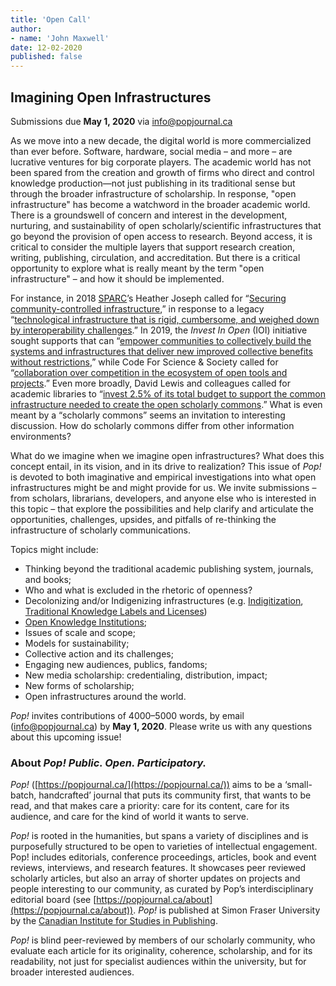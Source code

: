 ```yaml
---
title: 'Open Call'
author: 
- name: 'John Maxwell'
date: 12-02-2020
published: false
---
```


## Imagining Open Infrastructures

Submissions due **May 1, 2020** via [info@popjournal.ca](mailto:info@popjournal.ca)

As we move into a new decade, the digital world is more commercialized than ever before. Software, hardware, social media – and more – are lucrative ventures for big corporate players. The academic world has not been spared from the creation and growth of firms who direct and control knowledge production—not just publishing in its traditional sense but through the broader infrastructure of scholarship. In response, "open infrastructure" has become a watchword in the broader academic world. There is a groundswell of concern and interest in the development, nurturing, and sustainability of open scholarly/scientific infrastructures that go beyond the provision of open access to research. Beyond access, it is critical to consider the multiple layers that support research creation, writing, publishing, circulation, and accreditation. But there is a critical opportunity to explore what is really meant by the term "open infrastructure" – and how it should be implemented.

For instance, in 2018 [SPARC](https://sparcopen.org/)’s Heather Joseph called for “[Securing community-controlled infrastructure](https://doi.org/10.5860/crln.79.8.426),” in response to a legacy “[technological infrastructure that is rigid, cumbersome, and weighed down by interoperability challenges](https://doi.org/10.1002/leap.1215).” In 2019, the *Invest In Open* (IOI) initiative sought supports that can “[empower communities to collectively build the systems and infrastructures that deliver new improved collective benefits without restrictions](https://investinopen.org/docs/statement0.2.html),” while Code For Science & Society called for “[collaboration over competition in the ecosystem of open tools and projects](https://blog.codeforscience.org/invest-in-open-infrastructure/).” Even more broadly, David Lewis and colleagues called for academic libraries to “[invest 2.5% of its total budget to support the common infrastructure needed to create the open scholarly commons](https://doi.org/10.5860/crln.79.3.133).” What is even meant by a “scholarly commons” seems an invitation to interesting discussion. How do scholarly commons differ from other information environments?

What do we imagine when we imagine open infrastructures? What does this concept entail, in its vision, and in its drive to realization? This issue of *Pop!* is devoted to both imaginative and empirical investigations into what open infrastructures might be and might provide for us. We invite submissions – from scholars, librarians, developers, and anyone else who is interested in this topic – that explore the possibilities and help clarify and articulate the opportunities, challenges, upsides, and pitfalls of re-thinking the infrastructure of scholarly communications.

Topics might include:



*   Thinking beyond the traditional academic publishing system, journals, and books;
*   Who and what is excluded in the rhetoric of openness?
*   Decolonizing and/or Indigenizing infrastructures (e.g. [Indigitization](https://www.indigitization.ca), [Traditional Knowledge Labels and Licenses](https://localcontexts.org/tk-labels/))
*   [Open Knowledge Institutions](https://wip.mitpress.mit.edu/oki); 
*   Issues of scale and scope;
*   Models for sustainability;
*   Collective action and its challenges;
*   Engaging new audiences, publics, fandoms;
*   New media scholarship: credentialing, distribution, impact;
*   New forms of scholarship;
*   Open infrastructures around the world.

*Pop!* invites contributions of 4000–5000 words, by email ([info@popjournal.ca](mailto:info@popjournal.ca)) by **May 1, 2020**. Please write us with any questions about this upcoming issue!

### About *Pop! Public. Open. Participatory.* 

*Pop!* ([https://popjournal.ca/](https://popjournal.ca/)) aims to be a ‘small-batch, handcrafted’ journal that puts its community first, that wants to be read, and that makes care a priority: care for its content, care for its audience, and care for the kind of world it wants to serve.

*Pop!* is rooted in the humanities, but spans a variety of disciplines and is purposefully structured to be open to varieties of intellectual engagement. Pop! includes editorials, conference proceedings, articles, book and event reviews, interviews, and research features. It showcases peer reviewed scholarly articles, but also an array of shorter updates on projects and people interesting to our community, as curated by Pop’s interdisciplinary editorial board (see [https://popjournal.ca/about](https://popjournal.ca/about)). *Pop!* is published at Simon Fraser University by the [Canadian Institute for Studies in Publishing](https://publishing.sfu.ca). 

*Pop!* is blind peer-reviewed by members of our scholarly community, who evaluate each article for its originality, coherence, scholarship, and for its readability, not just for specialist audiences within the university, but for broader interested audiences.


